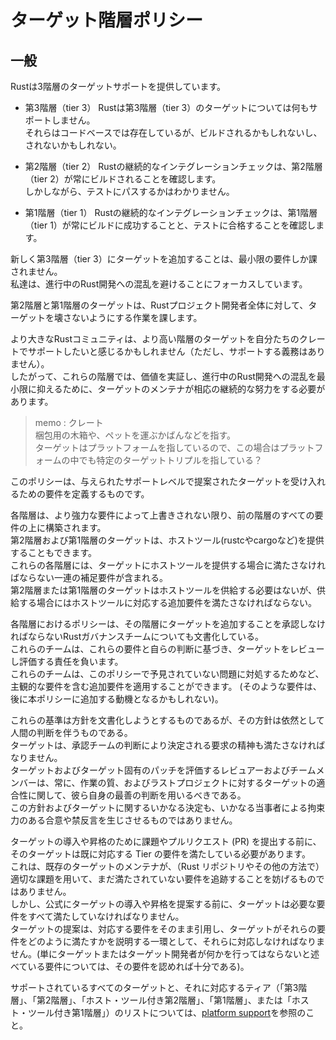 # ターゲット階層ポリシー
## 一般
Rustは3階層のターゲットサポートを提供しています。  
- 第3階層（tier 3）
Rustは第3階層（tier 3）のターゲットについては何もサポートしません。  
それらはコードベースでは存在しているが、ビルドされるかもしれないし、されないかもしれない。  

- 第2階層（tier 2）
Rustの継続的なインテグレーションチェックは、第2階層（tier 2）が常にビルドされることを確認します。  
しかしながら、テストにパスするかはわかりません。  

- 第1階層（tier 1）
Rustの継続的なインテグレーションチェックは、第1階層（tier 1）が常にビルドに成功することと、テストに合格することを確認します。  

新しく第3階層（tier 3）にターゲットを追加することは、最小限の要件しか課されません。  
私達は、進行中のRust開発への混乱を避けることにフォーカスしています。

第2階層と第1階層のターゲットは、Rustプロジェクト開発者全体に対して、ターゲットを壊さないようにする作業を課します。  

より大きなRustコミュニティは、より高い階層のターゲットを自分たちのクレートでサポートしたいと感じるかもしれません（ただし、サポートする義務はありません）。  
したがって、これらの階層では、価値を実証し、進行中のRust開発への混乱を最小限に抑えるために、ターゲットのメンテナが相応の継続的な努力をする必要があります。  

> memo : クレート  
> 梱包用の木箱や、ペットを運ぶかばんなどを指す。  
> ターゲットはプラットフォームを指しているので、この場合はプラットフォームの中でも特定のターゲットトリプルを指している？

このポリシーは、与えられたサポートレベルで提案されたターゲットを受け入れるための要件を定義するものです。  

各階層は、より強力な要件によって上書きされない限り、前の階層のすべての要件の上に構築されます。  
第2階層および第1階層のターゲットは、ホストツール(rustcやcargoなど)を提供することもできます。  
これらの各階層には、ターゲットにホストツールを提供する場合に満たさなければならない一連の補足要件が含まれる。  
第2階層または第1階層のターゲットはホストツールを供給する必要はないが、供給する場合にはホストツールに対応する追加要件を満たさなければならない。  

各階層におけるポリシーは、その階層にターゲットを追加することを承認しなければならないRustガバナンスチームについても文書化している。  
これらのチームは、これらの要件と自らの判断に基づき、ターゲットをレビューし評価する責任を負います。  
これらのチームは、このポリシーで予見されていない問題に対処するためなど、主観的な要件を含む追加要件を適用することができます。
(そのような要件は、後に本ポリシーに追加する動機となるかもしれない)。  

これらの基準は方針を文書化しようとするものであるが、その方針は依然として人間の判断を伴うものである。  
ターゲットは、承認チームの判断により決定される要求の精神も満たさなければなりません。  
ターゲットおよびターゲット固有のパッチを評価するレビュアーおよびチームメンバーは、常に、作業の質、およびラストプロジェクトに対するターゲットの適合性に関して、彼ら自身の最善の判断を用いるべきである。  
この方針およびターゲットに関するいかなる決定も、いかなる当事者による拘束力のある合意や禁反言を生じさせるものではありません。  

ターゲットの導入や昇格のために課題やプルリクエスト (PR) を提出する前に、そのターゲットは既に対応する Tier の要件を満たしている必要があります。  
これは、既存のターゲットのメンテナが、（Rust リポジトリやその他の方法で）適切な課題を用いて、まだ満たされていない要件を追跡することを妨げるものではありません。  
しかし、公式にターゲットの導入や昇格を提案する前に、ターゲットは必要な要件をすべて満たしていなければなりません。  
ターゲットの提案は、対応する要件をそのまま引用し、ターゲットがそれらの要件をどのように満たすかを説明する一環として、それらに対応しなければなりません。(単にターゲットまたはターゲット開発者が何かを行ってはならないと述べている要件については、その要件を認めれば十分である)。  

サポートされているすべてのターゲットと、それに対応するティア（「第3階層」、「第2階層」、「ホスト・ツール付き第2階層」、「第1階層」、または「ホスト・ツール付き第1階層」）のリストについては、[platform support](https://doc.rust-lang.org/nightly/rustc/platform-support.html)を参照のこと。  

